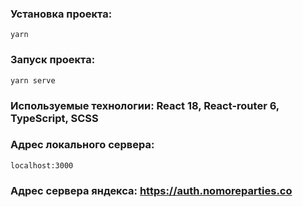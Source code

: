 ### Установка проекта:
```
yarn
```

### Запуск проекта:
```
yarn serve
```

### Используемые технологии: React 18, React-router 6, TypeScript, SCSS

### Адрес локального сервера: 
```
localhost:3000
```

### Адрес сервера яндекса: https://auth.nomoreparties.co
